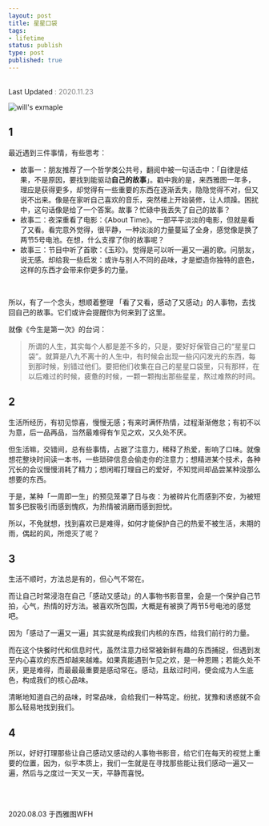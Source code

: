 ```yaml
--- 
layout: post
title: 星星口袋
tags: 
- lifetime
status: publish
type: post
published: true
---
```


<br>

<div style="color: gray">
<a src="https://github.githistory.xyz/willwang-x/willwang-x.github.io/blob/master/_posts/blogs/2020-08-03-star-pocket.md"> Last Updated </a> 
<span> : 2020.11.23  </span>
</div>


![will's exmaple](https://i.imgur.com/pgLa1rR.png)
	
## 1
	
最近遇到三件事情，有些思考：
	
* 故事一：朋友推荐了一个哲学类公共号，翻阅中被一句话击中：「自律是结果，不是原因，要找到能驱动**自己的故事**」。戳中我的是，来西雅图一年多，理应是获得更多，却觉得有一些重要的东西在逐渐丢失，隐隐觉得不对，但又说不出来。像是在家听自己喜欢的音乐，突然楼上开始装修，让人烦躁。困扰中，这句话像是给了一个答案。故事？忙碌中我丢失了自己的故事？
* 故事二：夜深重看了电影：《About Time》。一部平平淡淡的电影，但就是看了又看。看完意外觉得，很平静，一种淡淡的力量蔓延了全身，感觉像是换了两节5号电池。在想，什么支撑了你的故事呢？
* 故事三：节目中听了首歌：《玉珍》。觉得是可以听一遍又一遍的歌。问朋友，说无感。却给我一些启发：或许与别人不同的品味，才是塑造你独特的底色，这样的东西才会带来你更多的力量。

<br>

所以，有了一个念头，想顺着整理 「看了又看，感动了又感动」的人事物，去找回自己的故事。它们或许会提醒你为何来到了这里。
	
就像《今生是第一次》的台词：

> 所谓的人生，其实每个人都是差不多的，只是，要好好保管自己的“星星口袋”。就算是八九不离十的人生中，有时候会出现一些闪闪发光的东西，每到那时候，别错过他们。要把他们收集在自己的星星口袋里，只有那样，在以后难过的时候，疲惫的时候，一颗一颗掏出那些星星，熬过难熬的时间。
			
## 2
	
生活所经历，有初见惊喜，慢慢无感；有来时满怀热情，过程渐渐倦怠；有初不以为意，后一品再品，当然最难得有乍见之欢，又久处不厌。

但生活嘛，交错间，总有些事情，占据了注意力，稀释了热爱，影响了口味。就像想花整块时间读一本书，一些琐碎信息会偷走你的注意力；想精进某个技术，各种冗长的会议慢慢消耗了精力；想闲暇打理自己的爱好，不知觉间却品尝某种没那么想要的东西。

于是，某种「一周即一生」的预见笼罩了日与夜：为被碎片化而感到不安，为被短暂多巴胺吸引而感到愧疚，为热情被消磨而感到担忧。

所以，不免就想，找到喜欢已是难得，如何才能保护自己的热爱不被生活，未期的雨，偶起的风，所熄灭了呢？
	
	
## 3
	
生活不顺时，方法总是有的，但心气不常在。
	
而让自己时常浸泡在自己「感动又感动」的人事物书影音里，会是一个保护自己节拍，心气，热情的好方法。被喜欢所包围，大概是有被换了两节5号电池的感觉吧。
		
因为「感动了一遍又一遍」其实就是构成我们内核的东西，给我们前行的力量。

而在这个快餐时代和信息时代，虽然注意力经常被新鲜有趣的东西捕捉，但遇到发至内心喜欢的东西却越来越难。如果真能遇到乍见之欢，是一种恩赐；若能久处不厌，更是难得，而最最最重要是感动常在。感动，且敌过时间，便会成为人生底色，构成我们的核心品味。
	
清晰地知道自己的品味，时常品味，会给我们一种笃定。纷扰，犹豫和诱惑就不会那么轻易地找到我们。
	
## 4

所以，好好打理那些让自己感动又感动的人事物书影音，给它们在每天的视觉上重要的位置，因为，似乎本质上，我们一生就是在寻找那些能让我们感动一遍又一遍，然后与之度过一天又一天，平静而喜悦。


<br>
<br>
           
2020.08.03 于西雅图WFH<br>


